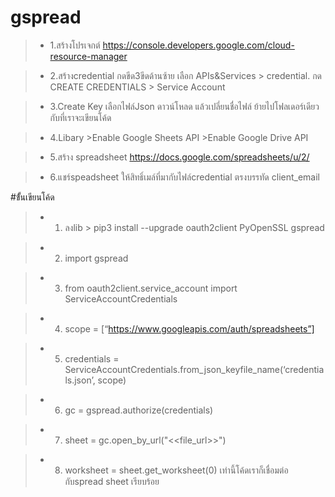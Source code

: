 # gspread

>* 1.สร้างโปรเจกต์ https://console.developers.google.com/cloud-resource-manager

>* 2.สร้างcredential กดขีด3ขีดด้านซ้าย เลือก APIs&Services > credential. กด CREATE CREDENTIALS > Service Account 

>* 3.Create Key เลือกไฟล์Json ดาวน์โหลด แล้วเปลี่ยนชื่อไฟล์ ย้ายไปโฟลเดอร์เดียวกับที่เราจะเขียนโค้ด

>* 4.Libary >Enable Google Sheets API >Enable Google Drive API

>* 5.สร้าง spreadsheet https://docs.google.com/spreadsheets/u/2/

>* 6.แชร์speadsheet ให้สิทธิ์เมล์ที่มากับไฟล์credential ตรงบรรทัด client_email



#ขั้้นเขียนโค้ด

>* 1. ลงlib > pip3 install --upgrade oauth2client PyOpenSSL gspread

>* 2. import gspread

>* 3. from oauth2client.service_account import ServiceAccountCredentials

>* 4. scope = [“https://www.googleapis.com/auth/spreadsheets”] 

>* 5. credentials = ServiceAccountCredentials.from_json_keyfile_name(‘credentials.json’, scope)

>* 6. gc = gspread.authorize(credentials)

>* 7. sheet = gc.open_by_url("<<file_url>>")

>* 8. worksheet = sheet.get_worksheet(0)
เท่านี้โค้ดเราก็เชื่อมต่อกับspread sheet เรียบร้อย

